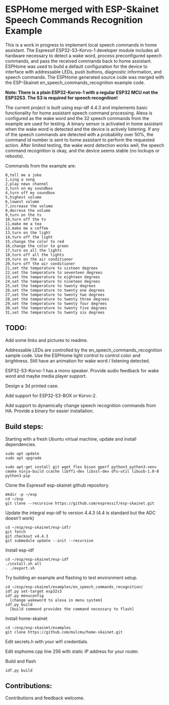 # ESPHome merged with ESP-Skainet Speech Commands Recognition Example

This is a work in progress to implement local speech commands in home assistant.  The Espressif ESP32-S3-Korvo-1 developer module includes all hardware necessary to detect a wake word, process preconfigured speech commands, and pass the received commands back to home assistant.  ESPHome was used to build a default configuration for the device to interface with addressable LEDs, push buttons, diagnostic information, and speech commands.   The ESPHome generated source code was merged with the ESP-Skainet en_speech_commands_recognition example code.

**Note: There is a plain ESP32-Korvo-1 with a regular ESP32 MCU not the ESP32S3.  The S3 is required for speech recognition!**

The current project is built using esp-idf 4.4.3 and implements basic functionality for home assistant speech command  processing.  Alexa is configured as the wake word and the 32 speech commands from the example are used for testing.  A binary sensor is activated in home assistant when the wake word is detected and the device is actively listening.  If any of the speech commands are detected with a probability over 50%, the command id number is sent to home assistant to perform the requested action.  After limited testing, the wake word detection works well, the speech command recognition is okay, and the device seems stable (no lockups or reboots).  

Commands from the example are:

```
0,tell me a joke  
1,sing a song  
2,play news channel  
3,turn on my soundbox  
4,turn off my soundbox  
5,highest volume
6,lowest volume
7,increase the volume
8,decrese the volume
9,turn on the tv
10,turn off the tv
11,make me a tea
12,make me a coffee
13,turn on the light
14,turn off the light
15,change the color to red
16,change the color to green
17,turn on all the lights
18,turn off all the lights
19,turn on the air conditioner
20,turn off the air conditioner
21,set the temperature to sixteen degrees
22,set the temperature to seventeen degrees
23,set the temperature to eighteen degrees
24,set the temperature to nineteen degrees
25,set the temperature to twenty degrees
26,set the temperature to twenty one degrees
27,set the temperature to twenty two degrees
28,set the temperature to twenty three degrees
29,set the temperature to twenty four degrees
30,set the temperature to twenty five degrees
31,set the temperature to twenty six degrees
```

## TODO:

Add some links and pictures to readme.

Addressable LEDs are controlled by the en_speech_commands_recognition sample code.  Use the ESPHome light control to control color and brightness.  Still have an animation for wake word / listening detected.

ESP32-S3-Korvo-1 has a mono speaker.  Provide audio feedback for wake word and maybe media player support.

Design a 3d printed case.

Add support for ESP32-S3-BOX or Korvo-2.

Add support to dynamically change speech recognition commands from HA.  Provide a binary for easier installation.

## Build steps:

Starting with a fresh Ubuntu virtual machine, update and install dependencies.

```
sudo apt update
sudo apt upgrade

sudo apt-get install git wget flex bison gperf python3 python3-venv cmake ninja-build ccache libffi-dev libssl-dev dfu-util libusb-1.0-0 python3-pip
```

Clone the Espressif esp-skainet github repository.

```
mkdir -p ~/esp
cd ~/esp
git clone --recursive https://github.com/espressif/esp-skainet.git
```

Update the integral esp-idf to version 4.4.3 (4.4 is standard but the ADC doesn't work)

```
cd ~/esp/esp-skainet/esp-idf/
git fetch
git checkout v4.4.3
git submodule update --init --recursive
```

Install esp-idf

```
cd ~/esp/esp-skainet/esp-idf
./install.sh all
. ./export.sh
```

Try building an example and flashing to test environment setup.

```
cd ~/esp/esp-skainet/examples/en_speech_commands_recognition/
idf.py set-target esp32s3
idf.py menuconfig
  [change wakeword to alexa in menu system]
idf.py build
  [build command provides the command necessary to flash]
```

Install home-skainet

```
cd ~/esp/esp-skainet/examples
git clone https://github.com/mulcmu/home-skainet.git
```

Edit secrets.h with your wifi credentials.

Edit esphome.cpp line 256 with static IP address for your router.

Build and flash

```
idf.py build
```

## Contributions:

Contributions and feedback welcome.
